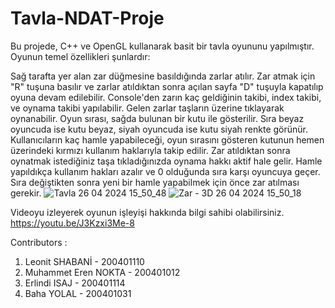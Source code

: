 # Tavla-NDAT-Proje
Bu projede, C++ ve OpenGL kullanarak basit bir tavla oyununu yapılmıştır. Oyunun temel özellikleri şunlardır:

Sağ tarafta yer alan zar düğmesine basıldığında zarlar atılır.
Zar atmak için "R" tuşuna basılır ve zarlar atıldıktan sonra açılan sayfa "D" tuşuyla kapatılıp oyuna devam edilebilir.
Console'den zarın kaç geldiğinin takibi, index takibi, ve oynama takibi yapılabilir.
Gelen zarlar taşların üzerine tıklayarak oynanabilir.
Oyun sırası, sağda bulunan bir kutu ile gösterilir. Sıra beyaz oyuncuda ise kutu beyaz, siyah oyuncuda ise kutu siyah renkte görünür.
Kullanıcıların kaç hamle yapabileceği, oyun sırasını gösteren kutunun hemen üzerindeki kırmızı kullanım haklarıyla takip edilir.
Zar atıldıktan sonra oynatmak istediğiniz taşa tıkladığınızda oynama hakkı aktif hale gelir. Hamle yapıldıkça kullanım hakları azalır ve 0 olduğunda sıra karşı oyuncuya geçer.
Sıra değiştikten sonra yeni bir hamle yapabilmek için önce zar atılması gerekir.
![Tavla 26 04 2024 15_50_48](https://github.com/Bahayll/Tavla-NDAT-Proje/assets/120746431/d11ec60a-e9a3-4333-981a-97ebe310c488)
![Zar - 3D 26 04 2024 15_50_18](https://github.com/Bahayll/Tavla-NDAT-Proje/assets/120746431/16b37885-ef4e-4855-a939-29593b5e3cdc)


Videoyu izleyerek oyunun işleyişi hakkında bilgi sahibi olabilirsiniz.
https://youtu.be/J3Kzxi3Me-8

Contributors :

1) Leonit SHABANİ - 200401110
2) Muhammet Eren NOKTA - 200401012
3) Erlindi ISAJ - 200401114
4) Baha YOLAL - 200401031

